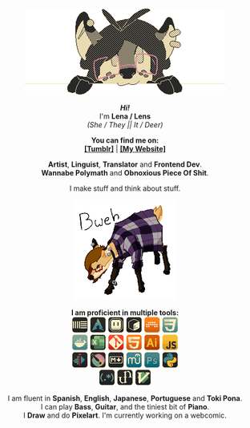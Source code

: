 <div align=center style="image-rendering: pixelated">
<img src="assets/header.png" alt="A pixelart picture of my fursona's head peeking in from behind the screen" style="width: 400px;">

**_Hi!_**  
I'm **Lena&nbsp;/&nbsp;Lens**  
_(She&nbsp;/&nbsp;They || It&nbsp;/&nbsp;Deer)_

**You can find me on:**  
[**[Tumblr]**](https://lensdeer.tumblr.com) | [**[My Website]**](https://lensdeer.neocities.org)

**Artist**, **Linguist**, **Translator** and **Frontend Dev**.  
**Wannabe Polymath** and **Obnoxious Piece Of Shit**.  

I make stuff and think about stuff.  

<img src="assets/bweh.png" alt="A sticker-like picture of a feral version of my fursona saying 'bweh'" width=200px>

**I am proficient in multiple tools:**  
<img alt="ableton" src="assets/skills/ableton.png" width=32px>
<img alt="arch" src="assets/skills/arch.png" width=32px>
<img alt="aseprite" src="assets/skills/aseprite.png" width=32px>
<img alt="bash" src="assets/skills/bash.png" width=32px>
<img alt="bitwig" src="assets/skills/bitwig.png" width=32px>
<img alt="css" src="assets/skills/css.png" width=32px>  
<img alt="docker" src="assets/skills/docker.png" width=32px>
<img alt="excel" src="assets/skills/excel.png" width=32px>
<img alt="git" src="assets/skills/git.png" width=32px>
<img alt="html" src="assets/skills/html.png" width=32px>
<img alt="illustrator" src="assets/skills/illustrator.png" width=32px>
<img alt="javascript" src="assets/skills/javascript.png" width=32px>  
<img alt="kdenlive" src="assets/skills/kdenlive.png" width=32px>
<img alt="krita" src="assets/skills/krita.png" width=32px>
<img alt="markdown" src="assets/skills/markdown.png" width=32px>
<img alt="musescore" src="assets/skills/musescore.png" width=32px>
<img alt="photoshop" src="assets/skills/photoshop.png" width=32px>
<img alt="python" src="assets/skills/python.png" width=32px>  
<img alt="regex" src="assets/skills/regex.png" width=32px>
<img alt="uxn" src="assets/skills/uxn.png" width=32px>
<img alt="vim" src="assets/skills/vim.png" width=32px>

I am fluent in **Spanish**, **English**, **Japanese**, **Portuguese** and **Toki Pona**.  
I can play **Bass**, **Guitar**, and the tiniest bit of **Piano**.  
I **Draw** and do **Pixelart**. I'm currently working on a webcomic.
</div>
